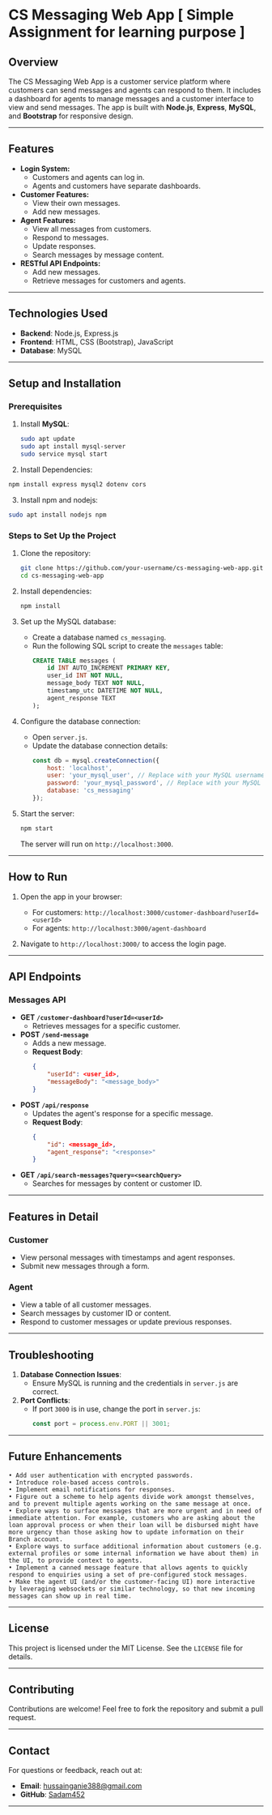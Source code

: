 # CS Messaging Web App [ Simple Assignment for learning purpose ]

## Overview
The CS Messaging Web App is a customer service platform where customers can send messages and agents can respond to them. It includes a dashboard for agents to manage messages and a customer interface to view and send messages. The app is built with **Node.js**, **Express**, **MySQL**, and **Bootstrap** for responsive design.

---

## Features
- **Login System:**
  - Customers and agents can log in.
  - Agents and customers have separate dashboards.
- **Customer Features:**
  - View their own messages.
  - Add new messages.
- **Agent Features:**
  - View all messages from customers.
  - Respond to messages.
  - Update responses.
  - Search messages by message content.
- **RESTful API Endpoints:**
  - Add new messages.
  - Retrieve messages for customers and agents.

---

## Technologies Used
- **Backend**: Node.js, Express.js
- **Frontend**: HTML, CSS (Bootstrap), JavaScript
- **Database**: MySQL

---

## Setup and Installation

### Prerequisites
1. Install **MySQL**:
   ```bash
   sudo apt update
   sudo apt install mysql-server
   sudo service mysql start
   ```
2. Install Dependencies:
```bash
npm install express mysql2 dotenv cors
```
3. Install npm and nodejs:
```bash
sudo apt install nodejs npm
```


### Steps to Set Up the Project
1. Clone the repository:
   ```bash
   git clone https://github.com/your-username/cs-messaging-web-app.git
   cd cs-messaging-web-app
   ```
2. Install dependencies:
   ```bash
   npm install
   ```
3. Set up the MySQL database:
   - Create a database named `cs_messaging`.
   - Run the following SQL script to create the `messages` table:
     ```sql
     CREATE TABLE messages (
         id INT AUTO_INCREMENT PRIMARY KEY,
         user_id INT NOT NULL,
         message_body TEXT NOT NULL,
         timestamp_utc DATETIME NOT NULL,
         agent_response TEXT
     );
     ```
4. Configure the database connection:
   - Open `server.js`.
   - Update the database connection details:
     ```javascript
     const db = mysql.createConnection({
         host: 'localhost',
         user: 'your_mysql_user', // Replace with your MySQL username
         password: 'your_mysql_password', // Replace with your MySQL password
         database: 'cs_messaging'
     });
     ```

5. Start the server:
   ```bash
   npm start
   ```
   The server will run on `http://localhost:3000`.

---

## How to Run
1. Open the app in your browser:
   - For customers: `http://localhost:3000/customer-dashboard?userId=<userId>`
   - For agents: `http://localhost:3000/agent-dashboard`

2. Navigate to `http://localhost:3000/` to access the login page.

---

## API Endpoints
### Messages API
- **GET `/customer-dashboard?userId=<userId>`**
  - Retrieves messages for a specific customer.
- **POST `/send-message`**
  - Adds a new message.
  - **Request Body**:
    ```json
    {
        "userId": <user_id>,
        "messageBody": "<message_body>"
    }
    ```
- **POST `/api/response`**
  - Updates the agent's response for a specific message.
  - **Request Body**:
    ```json
    {
        "id": <message_id>,
        "agent_response": "<response>"
    }
    ```
- **GET `/api/search-messages?query=<searchQuery>`**
  - Searches for messages by content or customer ID.

---

## Features in Detail
### Customer
- View personal messages with timestamps and agent responses.
- Submit new messages through a form.

### Agent
- View a table of all customer messages.
- Search messages by customer ID or content.
- Respond to customer messages or update previous responses.

---

## Troubleshooting
1. **Database Connection Issues**:
   - Ensure MySQL is running and the credentials in `server.js` are correct.
2. **Port Conflicts**:
   - If port `3000` is in use, change the port in `server.js`:
     ```javascript
     const port = process.env.PORT || 3001;
     ```

---

## Future Enhancements
    • Add user authentication with encrypted passwords.
    • Introduce role-based access controls.
    • Implement email notifications for responses.
    • Figure out a scheme to help agents divide work amongst themselves, and to prevent multiple agents working on the same message at once.
    • Explore ways to surface messages that are more urgent and in need of immediate attention. For example, customers who are asking about the loan approval process or when their loan will be disbursed might have more urgency than those asking how to update information on their Branch account.
    • Explore ways to surface additional information about customers (e.g. external profiles or some internal information we have about them) in the UI, to provide context to agents.
    • Implement a canned message feature that allows agents to quickly respond to enquiries using a set of pre-configured stock messages.
    • Make the agent UI (and/or the customer-facing UI) more interactive by leveraging websockets or similar technology, so that new incoming messages can show up in real time.

---

## License
This project is licensed under the MIT License. See the `LICENSE` file for details.

---

## Contributing
Contributions are welcome! Feel free to fork the repository and submit a pull request.

---

## Contact
For questions or feedback, reach out at:
- **Email**: [hussainganie388@gmail.com](mailto:hussainganie388@gmail.com)
- **GitHub**: [Sadam452](https://github.com/sadam452)

---
